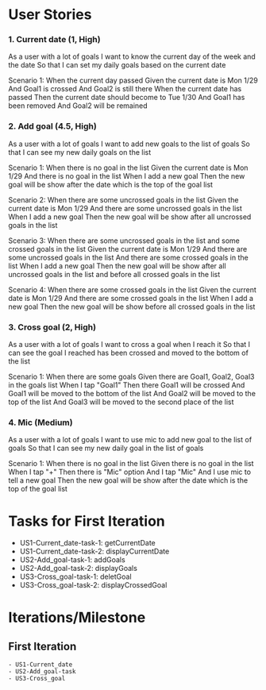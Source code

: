 
# User Stories

### 1. Current date (1, High)

  As a user with a lot of goals
  I want to know the current day of the week and the date 
  So that I can set my daily goals based on the current date
  
  Scenario 1: When the current day passed
  Given the current date is Mon 1/29
  And Goal1 is crossed
  And Goal2 is still there
  When the current date has passed
  Then the current date should become to Tue 1/30
  And Goal1 has been removed
  And Goal2 will be remained 


### 2. Add goal (4.5, High)

  As a user with a lot of goals 
  I want to add new goals to the list of goals
  So that I can see my new daily goals on the list
  
  Scenario 1: When there is no goal in the list
  Given the current date is Mon 1/29
  And there is no goal in the list
  When I add a new goal 
  Then the new goal will be show after the date which is the top of the goal list
  
  Scenario 2: When there are some uncrossed goals in the list
  Given the current date is Mon 1/29
  And there are some uncrossed goals in the list
  When I add a new goal 
  Then the new goal will be show after all uncrossed goals in the list
  
  Scenario 3: When there are some uncrossed goals in the list and some crossed goals in the list
  Given the current date is Mon 1/29
  And there are some uncrossed goals in the list
  And there are some crossed goals in the list
  When I add a new goal 
  Then the new goal will be show after all uncrossed goals in the list and before all crossed goals in the list
  
  Scenario 4: When there are some crossed goals in the list
  Given the current date is Mon 1/29
  And there are some crossed goals in the list
  When I add a new goal 
  Then the new goal will be show before all crossed goals in the list



### 3. Cross goal (2, High)

  As a user with a lot of goals 
  I want to cross a goal when I reach it
  So that I can see the goal I reached has been crossed and moved to the bottom of the list
  
  Scenario 1: When there are some goals
  Given there are Goal1, Goal2, Goal3 in the goals list
  When I tap "Goal1"
  Then there Goal1 will be crossed
  And Goal1 will be moved to the bottom of the list
  And Goal2 will be moved to the top of the list 
  And Goal3 will be moved to the second place of the list



### 4. Mic (Medium)
As a user with a lot of goals 
I want to use mic to add new goal to the list of goals
So that I can see my new daily goal in the list of goals

Scenario 1: When there is no goal in the list
Given there is no goal in the list
When I tap "+"
Then there is "Mic" option
And I tap "Mic"
And I use mic to tell a new goal
Then the new goal will be show after the date which is the top of the goal list

# Tasks for First Iteration

  - US1-Current_date-task-1: getCurrentDate
  - US1-Current_date-task-2: displayCurrentDate
  - US2-Add_goal-task-1: addGoals
  - US2-Add_goal-task-2: displayGoals
  - US3-Cross_goal-task-1: deletGoal
  - US3-Cross_goal-task-2: displayCrossedGoal

# Iterations/Milestone
  ## First Iteration
    - US1-Current_date
    - US2-Add_goal-task
    - US3-Cross_goal













